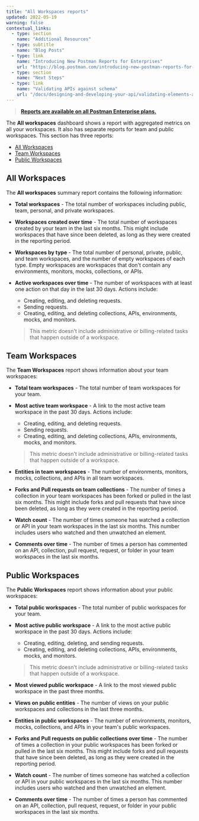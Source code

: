```yaml
---
title: "All Workspaces reports"
updated: 2022-05-19
warning: false
contextual_links:
  - type: section
    name: "Additional Resources"
  - type: subtitle
    name: "Blog Posts"
  - type: link
    name: "Introducing New Postman Reports for Enterprises"
    url: "https://blog.postman.com/introducing-new-postman-reports-for-enterprises/"
  - type: section
    name: "Next Steps"
  - type: link
    name: "Validating APIs against schema"
    url: "/docs/designing-and-developing-your-api/validating-elements-against-schema/"
---
```


> [__Reports are available on all Postman Enterprise plans.__](https://www.postman.com/pricing)

The **All workspaces** dashboard shows a report with aggregated metrics on all your workspaces. It also has separate reports for team and public workspaces. This section has three reports:

* [All Workspaces](#all-workspaces)
* [Team Workspaces](#team-workspaces)
* [Public Workspaces](#public-workspaces)

## All Workspaces

The **All workspaces** summary report contains the following information:

* **Total workspaces** - The total number of workspaces including public, team, personal, and private workspaces.
* **Workspaces created over time** - The total number of workspaces created by your team in the last six months. This might include workspaces that have since been deleted, as long as they were created in the reporting period.
* **Workspaces by type** - The total number of personal, private, public, and team workspaces, and the number of empty workspaces of each type. Empty workspaces are workspaces that don't contain any environments, monitors, mocks, collections, or APIs.
* **Active workspaces over time** - The number of workspaces with at least one action on that day in the last 30 days. Actions include:

    * Creating, editing, and deleting requests.
    * Sending requests.
    * Creating, editing, and deleting collections, APIs, environments, mocks, and monitors.

    > This metric doesn't include administrative or billing-related tasks that happen outside of a workspace.

## Team Workspaces

The **Team Workspaces** report shows information about your team workspaces:

* **Total team workspaces** - The total number of team workspaces for your team.
* **Most active team workspace** - A link to the most active team workspace in the past 30 days. Actions include:

    * Creating, editing, and deleting requests.
    * Sending requests.
    * Creating, editing, and deleting collections, APIs, environments, mocks, and monitors.

    > This metric doesn't include administrative or billing-related tasks that happen outside of a workspace.

* **Entities in team workspaces** - The number of environments, monitors, mocks, collections, and APIs in all team workspaces.
* **Forks and Pull requests on team collections** - The number of times a collection in your team workspaces has been forked or pulled in the last six months. This might include forks and pull requests that have since been deleted, as long as they were created in the reporting period.
* **Watch count** - The number of times someone has watched a collection or API in your team workspaces in the last six months. This number includes users who watched and then unwatched an element.
* **Comments over time** - The number of times a person has commented on an API, collection, pull request, request, or folder in your team workspaces in the last six months.

## Public Workspaces

The **Public Workspaces** report shows information about your public workspaces:

* **Total public workspaces** - The total number of public workspaces for your team.
* **Most active public workspace** - A link to the most active public workspace in the past 30 days. Actions include:

    * Creating, editing, deleting, and sending requests.
    * Creating, editing, and deleting collections, APIs, environments, mocks, and monitors.

    > This metric doesn't include administrative or billing-related tasks that happen outside of a workspace.

* **Most viewed public workspace** - A link to the most viewed public workspace in the past three months.
* **Views on public entities** - The number of views on your public workspaces and collections in the last three months.
* **Entities in public workspaces** - The number of environments, monitors, mocks, collections, and APIs in your team's public workspaces.
* **Forks and Pull requests on public collections over time** - The number of times a collection in your public workspaces has been forked or pulled in the last six months. This might include forks and pull requests that have since been deleted, as long as they were created in the reporting period.
* **Watch count** - The number of times someone has watched a collection or API in your public workspaces in the last six months. This number includes users who watched and then unwatched an element.
* **Comments over time** - The number of times a person has commented on an API, collection, pull request, request, or folder in your public workspaces in the last six months.
